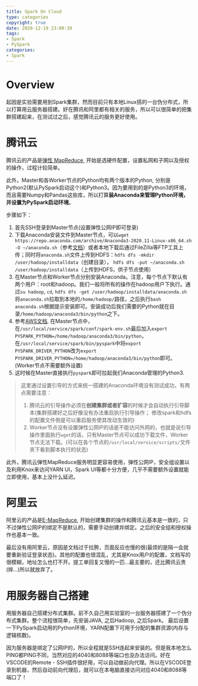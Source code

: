 ```yaml
---
title: Spark On Cloud
type: categories
copyright: true
date: 2020-12-19 23:09:39
tags:
- Spark
- PySpark
categories:
- Spark
---
```




# Overview

起因是实验需要用到Spark集群，然而目前只有本地Linux搭的一台伪分布式，所以打算用云服务器搭建。好在腾讯和阿里都有相关的服务，所以可以很简单的把集群搭建起来，在测试过之后，感觉腾讯云的服务更好使用。

# 腾讯云

腾讯云的产品是[弹性 MapReduce](https://console.cloud.tencent.com/emr), 开始是选硬件配置，设置私网和子网以及授权的操作，过程计较简单。

此外，Master和各Worker节点的Python均有两个版本的Python, 分别是Python2(默认PySpark启动这个)和Python3。因为要用到的是Python3的环境，而且需要Numpy和Pandas这些库，所以打算**装Anaconda来管理Python环境，并设置为PySpark启动环境**。

步骤如下：

1. 首先SSH登录到Master节点(设置弹性公网IP即可登录)
2. 下载Anaconda安装文件到Master节点，可以`wget https://repo.anaconda.com/archive/Anaconda3-2020.11-Linux-x86_64.sh -O ~/anaconda.sh`（参考[文档](https://docs.anaconda.com/anaconda/install/silent-mode/)）或者本地下载后通过FileZilla等FTP工具上传；同时将`anaconda.sh`文件上传到HDFS：`hdfs dfs -mkdir /user/hadoop/installdata`（创建目录）， `hdfs dfs -put ~/anaconda.sh /user/hadoop/installdata`（上传到HDFS，供子节点使用）
3. 在Master节点和Worker节点分别安装Anaconda。注意，每个节点下默认有两个用户：root和hadoop。我们一般将所有的操作在hadoop用户下执行。通过`su hadoop`, `cd`, `hdfs dfs -get /user/hadoop/installdata/anaconda.sh`将`anaconda.sh`拉取到本地的`/home/hadoop/`路径，之后执行`bash anaconda.sh`根据提示安装即可。安装成功后我们需要的Python就在目录`/home/hadoop/anaconda3/bin/python`之下。
4. 参考[AWS文档](https://aws.amazon.com/premiumsupport/knowledge-center/emr-pyspark-python-3x/), 在Master节点中，在`/usr/local/service/spark/conf/spark-env.sh`最后加入`export PYSPARK_PYTHON=/home/hadoop/anaconda3/bin/python`， 在`/usr/local/service/spark/bin/pyspark`中将`export PYSPARK_DRIVER_PYTHON`改为`export PYSPARK_DRIVER_PYTHON=/home/hadoop/anaconda3/bin/python`即可。(Worker节点不需要额外设置)
5. 这时候在Master直接执行`pyspark`即可拉起我们Anaconda管理的Python3.

> 这里通过设置引导的方式来统一搭建的Anaconda环境没有测试成功，有两点需要注意：
>
> 1. 腾讯云的引导操作必须在**创建集群或者扩容**的时候才会自动执行引导脚本(集群搭建好之后好像没有办法重启执行引导操作； 修改spark和hdfs的配置文件倒是可以重启服务使其改动生效的)
> 2. Worker节点没有设置弹性公网IP的话是不能访问外网的，也就是说引导操作里面执行`wget`的话，只有Master节点可以成功下载文件，Worker节点无法下载。(可以在各个节点的`/usr/local/service/scripts/`文件夹下看到脚本执行的状态)

此外，腾讯云弹性MapReduce服务明显更容易使用，弹性公网IP，安全组设置以及利用Knox来访问YARN UI，Spark UI等都十分方便，几乎不需要额外设置就能立即使用，基本上没什么延迟。

# 阿里云

阿里云的产品是[E-MapReduce](https://emr.console.aliyun.com/?spm=5176.12818093.nav-right.81.6ec716d0AGWwMK#/cn-qingdao), 开始创建集群的操作和腾讯云基本是一致的，只不过弹性公网IP的绑定不是默认的，需要手动创建并绑定。之后的安全组和授权操作也基本一致。

最后没有用阿里云，原因是文档过于拉胯，页面反应也慢的很(最烦的是隔一会就要重新验证登录状态)。其他的配置也很混乱，尤其是Knox用户的配置，文档写的很模糊，地址怎么也打不开。提工单回复又慢的一匹...最主要的，还比腾讯云贵(摔...)所以就放弃了。

# 用服务器自己搭建

用服务器自己搭建分布式集群。前不久自己用实验室的一台服务器搭建了一个伪分布式集群。整个流程很简单，先安装JAVA, 之后Hadoop, 之后Spark。 最后设置一下PySpark启动用的Python环境，YARN配置下可用于分配的集群资源(内存与逻辑核数)。

因为服务器是绑定了公网IP的，所以全程就是SSH连起来安装的。但是我本地怎么PING都PING不同，当然对应的4040和8088等端口也没办法访问。好在VSCODE的Remote - SSH插件很好用，可以自动做前向代理。所以在VSCODE登录到机器，然后自动前向代理后，就可以在本电脑直接访问对应4040和8088等端口了！









